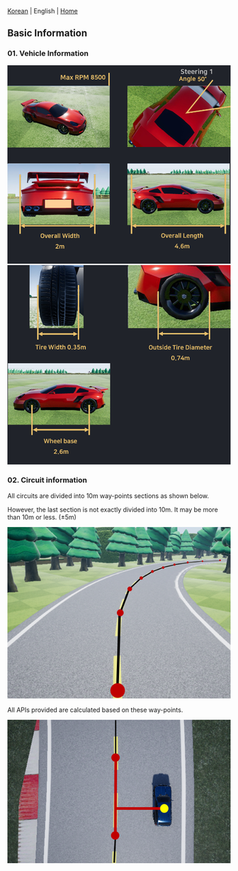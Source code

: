 [Korean](./Basic_Info.md) | English  | [Home](../README_Eng.md)

## Basic Information

### 01. Vehicle Information
 
<img src='./Images/car_info_01_en.png'>

<img src='./Images/car_info_02_en.png'>


### 02. Circuit information

All circuits are divided into 10m way-points sections as shown below.

However, the last section is not exactly divided into 10m. It may be more than 10m or less. (±5m)

<img src='./Images/way_point_01.png'>
<br>

All APIs provided are calculated based on these way-points.

<img src='./Images/way_point_02.png'>
